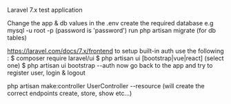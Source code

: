 Laravel 7.x test application

Change the app & db values in the .env
create the required database e.g mysql -u root -p (password is 'password')
run php artisan migrate (for db tables)

https://laravel.com/docs/7.x/frontend
to setup built-in auth use the following : 
$ composer require laravel/ui 
$ php artisan ui [bootstrap|vue|react] (select one)
$ php artisan ui bootstrap --auth
now go back to the app and try to register user, login & logout

php artisan make:controller UserController --resource (will create the correct endpoints create, store, show etc...)

